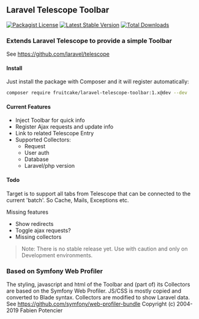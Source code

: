 ## Laravel Telescope Toolbar
[![Packagist License](https://poser.pugx.org/fruitcake/laravel-telescope-toolbar/license.png)](http://choosealicense.com/licenses/mit/)
[![Latest Stable Version](https://poser.pugx.org/fruitcake/laravel-telescope-toolbar/version.png)](https://packagist.org/packages/fruitcake/laravel-telescope-toolbar)
[![Total Downloads](https://poser.pugx.org/fruitcake/laravel-telescope-toolbar/d/total.png)](https://packagist.org/packages/fruitcake/laravel-telescope-toolbar)

### Extends Laravel Telescope to provide a simple Toolbar
See https://github.com/laravel/telescope

#### Install

Just install the package with Composer and it will register automatically:

```bash
composer require fruitcake/laravel-telescope-toolbar:1.x@dev --dev
```

#### Current Features

 - Inject Toolbar for quick info
 - Register Ajax requests and update info
 - Link to related Telescope Entry
 - Supported Collectors:
    * Request
    * User auth
    * Database
    * Laravel/php version
    
#### Todo

Target is to support all tabs from Telescope that can be connected to the current 'batch'. So Cache, Mails, Exceptions etc.

Missing features
 - Show redirects
 - Toggle ajax requests?
 - Missing collectors

> Note: There is no stable release yet. Use with caution and only on Development environments.

### Based on Symfony Web Profiler
The styling, javascript and html of the Toolbar and (part of) its Collectors are based on the Symfony Web Profiler.
JS/CSS is mostly copied and converted to Blade syntax. Collectors are modified to show Laravel data.
See https://github.com/symfony/web-profiler-bundle
Copyright (c) 2004-2019 Fabien Potencier